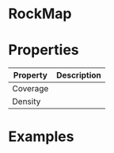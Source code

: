 # RockMap


# Properties


| Property | Description| 
| -------- | -----------|
| Coverage |  |
| Density |  |




# Examples
